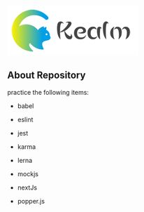 ![logo](./shared/static/imgs/logo-kealm.png)

## About Repository

practice the following items:

- babel

- eslint

- jest

- karma

- lerna

- mockjs

- nextJs

- popper.js